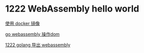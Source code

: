 # 1222 WebAssembly hello world

[使用 docker 镜像](1222%20WebAssembly%20hello%20world%207ba145ad0dbb4425b119976eedeac87b/%E4%BD%BF%E7%94%A8%20docker%20%E9%95%9C%E5%83%8F%2059f60fafdba240d8ba1095c15cfeefc4.md)

[go webassembly 操作dom](1222%20WebAssembly%20hello%20world%207ba145ad0dbb4425b119976eedeac87b/go%20webassembly%20%E6%93%8D%E4%BD%9Cdom%205c693b29ba144149a3effd97dddd7e41.md)

[1222 golang 导出 webassembly](1222%20WebAssembly%20hello%20world%207ba145ad0dbb4425b119976eedeac87b/1222%20golang%20%E5%AF%BC%E5%87%BA%20webassembly%20d3999c87a96a4586ad140443f7ad5c49.md)